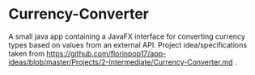 # Currency-Converter
A small java app containing a JavaFX interface for converting currency types based on values from an external API. Project idea/specifications taken from https://github.com/florinpop17/app-ideas/blob/master/Projects/2-Intermediate/Currency-Converter.md .
